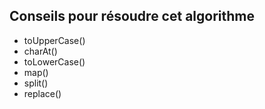 ## Conseils pour résoudre cet algorithme

- toUpperCase()
- charAt()
- toLowerCase()
- map()
- split()
- replace()



